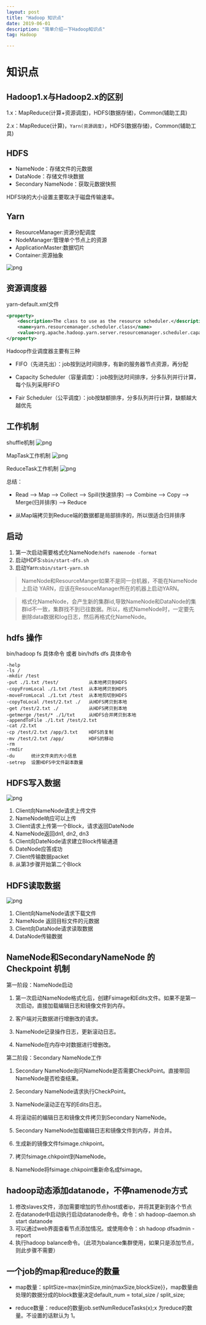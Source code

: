 ```yaml
---
layout: post
title: "Hadoop 知识点"
date: 2019-06-01
description: "简单介绍一下Hadoop知识点"
tag: Hadoop

---
```


# 知识点

## Hadoop1.x与Hadoop2.x的区别

1.x：MapReduce(计算+资源调度)，HDFS(数据存储)，Common(辅助工具)

2.x：MapReduce(计算)，`Yarn(资源调度)`，HDFS(数据存储)，Common(辅助工具)


## HDFS

- NameNode：存储文件的元数据
- DataNode：存储文件块数据
- Secondary NameNode：获取元数据快照

HDFS块的大小设置主要取决于磁盘传输速率。

## Yarn

- ResourceManager:资源分配调度
- NodeManager:管理单个节点上的资源
- ApplicationMaster:数据切片
- Container:资源抽象

![png](/images/posts/all/yarn架构图.PNG)


## 资源调度器

yarn-default.xml文件
```xml
<property>
    <description>The class to use as the resource scheduler.</description>
    <name>yarn.resourcemanager.scheduler.class</name>
	<value>org.apache.hadoop.yarn.server.resourcemanager.scheduler.capacity.CapacityScheduler</value>
</property>
```

Hadoop作业调度器主要有三种

- FIFO（先进先出）：job按到达时间排序，有新的服务器节点资源，再分配

- Capacity Scheduler（容量调度）：job按到达时间排序，分多队列并行计算，每个队列采用FIFO

- Fair Scheduler（公平调度）：job按缺额排序，分多队列并行计算，缺额越大越优先



## 工作机制

shuffle机制
![png](/images/posts/all/hadoop的shuffle机制图.PNG)

MapTask工作机制
![png](/images/posts/all/hadoop的MapTask工作机制.PNG)

ReduceTask工作机制
![png](/images/posts/all/hadoop的ReduceTask工作机制.PNG)


总结：

- Read --> Map --> Collect --> Spill(快速排序) --> Combine --> Copy --> Merge(归并排序) --> Reduce

- 从Map端拷贝到Reduce端的数据都是局部排序的，所以很适合归并排序


## 启动

1. 第一次启动需要格式化NameNode:`hdfs namenode -format`
2. 启动HDFS:`sbin/start-dfs.sh`
3. 启动Yarn:`sbin/start-yarn.sh`

> NameNode和ResourceManger如果不是同一台机器，不能在NameNode上启动 YARN，应该在ResouceManager所在的机器上启动YARN。

> 格式化NameNode，会产生新的集群id,导致NameNode和DataNode的集群id不一致，集群找不到已往数据。所以，格式NameNode时，一定要先删除data数据和log日志，然后再格式化NameNode。



## hdfs 操作

bin/hadoop fs 具体命令 或者 bin/hdfs dfs 具体命令
```
-help
-ls /
-mkdir /test
-put ./1.txt /test/           从本地拷贝到HDFS
-copyFromLocal ./1.txt /test  从本地拷贝到HDFS
-moveFromLocal ./1.txt /test  从本地剪切到HDFS
-copyToLocal /test/2.txt ./   从HDFS拷贝到本地
-get /test/2.txt ./           从HDFS拷贝到本地
-getmerge /test/* ./1/txt     从HDFS合并拷贝到本地
-appendToFile ./1.txt /test/2.txt   
-cat /2.txt
-cp /test/2.txt /app/3.txt    HDFS的复制
-mv /test/2.txt /app/         HDFS的移动
-rm
-rmdir
-du      统计文件夹的大小信息
-setrep  设置HDFS中文件副本数量
```

## HDFS写入数据

![png](/images/posts/all/hdfs写入数据流程图.PNG)

1. Client向NameNode请求上传文件
2. NameNode响应可以上传
3. Client请求上传第一个Block，请求返回DateNode
4. NameNode返回dn1, dn2, dn3
5. Client向DateNode请求建立Block传输通道
6. DateNode应答成功
7. Client传输数据packet
8. 从第3步骤开始第二个Block


## HDFS读取数据

![png](/images/posts/all/hdfs读取数据流程图.PNG)

1. Client向NameNode请求下载文件
2. NameNode 返回目标文件的元数据
3. Client向DataNode请求读取数据
4. DataNode传输数据


## NameNode和SecondaryNameNode 的 Checkpoint 机制

第一阶段：NameNode启动

1. 第一次启动NameNode格式化后，创建Fsimage和Edits文件。如果不是第一次启动，直接加载编辑日志和镜像文件到内存。

2. 客户端对元数据进行增删改的请求。

3. NameNode记录操作日志，更新滚动日志。

4. NameNode在内存中对数据进行增删改。

第二阶段：Secondary NameNode工作

1. Secondary NameNode询问NameNode是否需要CheckPoint。直接带回NameNode是否检查结果。

2. Secondary NameNode请求执行CheckPoint。

3. NameNode滚动正在写的Edits日志。

4. 将滚动前的编辑日志和镜像文件拷贝到Secondary NameNode。

5. Secondary NameNode加载编辑日志和镜像文件到内存，并合并。

6. 生成新的镜像文件fsimage.chkpoint。

7. 拷贝fsimage.chkpoint到NameNode。

8. NameNode将fsimage.chkpoint重新命名成fsimage。


## hadoop动态添加datanode，不停namenode方式

1. 修改slaves文件，添加需要增加的节点host或者ip，并将其更新到各个节点
2. 在datanode中启动执行启动datanode命令。命令：sh hadoop-daemon.sh start datanode
3. 可以通过web界面查看节点添加情况。或使用命令：sh hadoop dfsadmin -report
4. 执行hadoop balance命令。（此项为balance集群使用，如果只是添加节点，则此步骤不需要）



## 一个job的map和reduce的数量

- map数量：splitSize=max{minSize,min{maxSize,blockSize}}，map数量由处理的数据分成的block数量决定default_num = total_size / split_size;

- reduce数量：reduce的数量job.setNumReduceTasks(x);x 为reduce的数量。不设置的话默认为 1。


